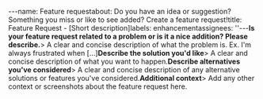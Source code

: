 ---name: Feature requestabout: Do you have an idea or suggestion? Something you miss or like to see added? Create a feature request!title: Feature Request - [Short description]labels: enhancementassignees: ''---**Is your feature request related to a problem or is it a nice addition? Please describe.**> A clear and concise description of what the problem is. Ex. I'm always frustrated when [...]**Describe the solution you'd like**> A clear and concise description of what you want to happen.**Describe alternatives you've considered**> A clear and concise description of any alternative solutions or features you've considered.**Additional context**> Add any other context or screenshots about the feature request here.